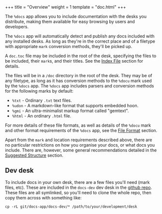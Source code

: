 +++
title = "Overview"
weight = 1
template = "doc.html"
+++

The `%docs` app allows you to include documentation with the desks you
distribute, making them available for easy browsing by users and developers.

The `%docs` app will automatically detect and publish any docs included with
any installed desks. As long as they're in the correct place and of a filetype
with appropriate `mark` conversion methods, they'll be picked up.

A `doc.toc` file may be included in the root of the desk, specifying the files
to be included, their `mark`s, and their titles. See the [Index
File](/tools/docs-app/index-file) section for details.

The files will be in a `/doc` directory in the root of the desk. They may be of
any filetype, as long as it has conversion methods to the `%docu` mark used by
the `%docs` app. The `%docs` app includes parsers and conversion methods for
the following marks by default:

- `%txt` - Ordinary `.txt` text files.
- `%udon` - A markdown-like format that supports embedded hoon.
- `%gmi` - An ultra-minimalist markup format called "gemtext".
- `%html` - An ordinary `.html` file.

For more details of these file formats, as well as details of the `%docu` mark
and other format requirements of the `%docs` app, see the [File
Format](/tools/docs-app/file-format) section.

Apart from the `mark` and location requirements described above, there are no
particular restrictions on how you organise your docs, or what docs you
include. There are, however, some general recommendations detailed in the
[Suggested Structure](/tools/docs-app/structure) section.

## Dev desk

To include docs in your own desk, there are a few files you'll need (mark
files, etc). These are included in the `docs-dev` dev desk in the [github
repo](https://github.com/tinnus-napbus/docs-app). These files are all
symlinked, so you'll need to clone the whole repo, then copy them across with
something like:

```
cp -rL git/docs-app/docs-dev/* /path/to/your/development/desk
```
